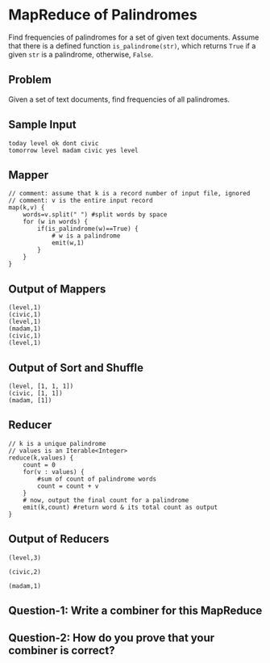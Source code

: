 # MapReduce of Palindromes
Find frequencies of palindromes for a set of given 
text documents. Assume that there is a defined function 
`is_palindrome(str)`, which returns `True` if a given `str` 
is a palindrome, otherwise, `False`.
## Problem
Given a set of text documents, find frequencies of all palindromes.

## Sample Input 

````
today level ok dont civic
tomorrow level madam civic yes level
````

## Mapper

````
// comment: assume that k is a record number of input file, ignored
// comment: v is the entire input record
map(k,v) {
    words=v.split(" ") #split words by space
    for (w in words) {
        if(is_palindrome(w)==True) { 
            # w is a palindrome
            emit(w,1) 
        }
    }
}
````

## Output of Mappers



````
(level,1)
(civic,1)
(level,1)
(madam,1)
(civic,1)
(level,1)
````

## Output of Sort and Shuffle

````
(level, [1, 1, 1])
(civic, [1, 1])
(madam, [1])
````
## Reducer

````
// k is a unique palindrome
// values is an Iterable<Integer>
reduce(k,values) {
    count = 0
    for(v : values) {
        #sum of count of palindrome words
        count = count + v 
    }
    # now, output the final count for a palindrome
    emit(k,count) #return word & its total count as output
}
````


## Output of Reducers

````
(level,3)

(civic,2)

(madam,1)
````

## Question-1: Write a combiner for this MapReduce

## Question-2: How do you prove that your combiner is correct?



